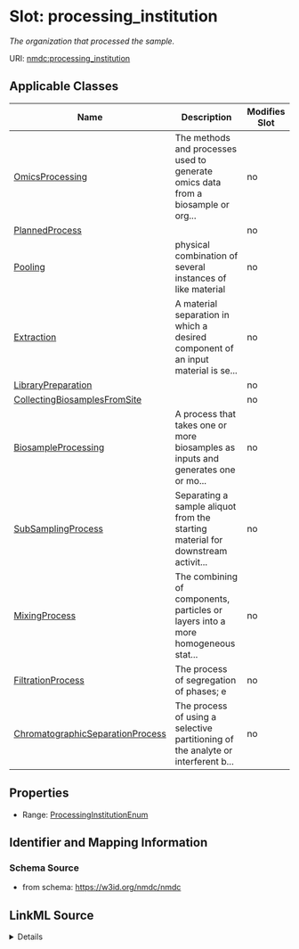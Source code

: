 # Slot: processing_institution


_The organization that processed the sample._



URI: [nmdc:processing_institution](https://w3id.org/nmdc/processing_institution)



<!-- no inheritance hierarchy -->




## Applicable Classes

| Name | Description | Modifies Slot |
| --- | --- | --- |
[OmicsProcessing](OmicsProcessing.md) | The methods and processes used to generate omics data from a biosample or org... |  no  |
[PlannedProcess](PlannedProcess.md) |  |  no  |
[Pooling](Pooling.md) | physical combination of several instances of like material |  no  |
[Extraction](Extraction.md) | A material separation in which a desired component of an input material is se... |  no  |
[LibraryPreparation](LibraryPreparation.md) |  |  no  |
[CollectingBiosamplesFromSite](CollectingBiosamplesFromSite.md) |  |  no  |
[BiosampleProcessing](BiosampleProcessing.md) | A process that takes one or more biosamples as inputs and generates one or mo... |  no  |
[SubSamplingProcess](SubSamplingProcess.md) | Separating a sample aliquot from the starting material for downstream activit... |  no  |
[MixingProcess](MixingProcess.md) | The combining of components, particles or layers into a more homogeneous stat... |  no  |
[FiltrationProcess](FiltrationProcess.md) | The process of segregation of phases; e |  no  |
[ChromatographicSeparationProcess](ChromatographicSeparationProcess.md) | The process of using a selective partitioning of the analyte or interferent b... |  no  |







## Properties

* Range: [ProcessingInstitutionEnum](ProcessingInstitutionEnum.md)





## Identifier and Mapping Information







### Schema Source


* from schema: https://w3id.org/nmdc/nmdc




## LinkML Source

<details>
```yaml
name: processing_institution
description: The organization that processed the sample.
from_schema: https://w3id.org/nmdc/nmdc
rank: 1000
domain: PlannedProcess
alias: processing_institution
domain_of:
- OmicsProcessing
- PlannedProcess
range: processing_institution_enum

```
</details>